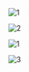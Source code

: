 ![1](https://github.com/eraybahcegulu/todo-app-angular/assets/84785201/ab27004b-81ee-4240-b935-0fe29b090b3c)

![2](https://github.com/eraybahcegulu/todo-app-angular/assets/84785201/d5c6a8b6-24c8-4141-894b-1245195a20dc)

![1](https://github.com/eraybahcegulu/Noteify/assets/84785201/a94dd8af-4dbd-4711-8225-d2d03d93554a)

![3](https://github.com/eraybahcegulu/todo-app-angular/assets/84785201/76c4af73-e466-4e5a-aad9-6d96d8c57512)
